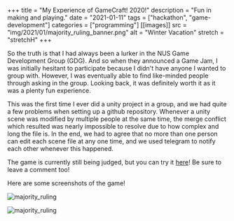 +++
title = "My Experience of GameCraft! 2020!"
description = "Fun in making and playing."
date = "2021-01-11"
tags = ["hackathon", "game-development"]
categories = ["programming"]
[[images]]
  src = "img/2021/01/majority_ruling_banner.png"
  alt = "Winter Vacation"
  stretch = "stretchH"
+++

So the truth is that I had always been a lurker in the NUS Game Development Group (GDG). 
And so when they announced a Game Jam, I was initially hesitant to participate because I didn't have anyone I wanted to group with. However, I was eventually able to find like-minded people through asking in the group. Looking back, it was definitely worth it as it was a plenty fun experience.

This was the first time I ever did a unity project in a group, and we had quite a few problems when setting up a github repository. Whenever a unity scene was modified by multiple people at the same time, the merge conflict which resulted was nearly impossible to resolve due to how complex and long the file is. In the end, we had to agree that no more than one person can edit each scene file at any one time, and we used telegram to notify each other whenever this happened.


The game is currently still being judged, but you can try it [here](https://knotstoks.itch.io/majority-ruling)! Be sure to leave a comment too!

Here are some screenshots of the game!

![majority_ruling](/img/2021/01/majority_ruling_main.png)

![majority_ruling](/img/2021/01/majority_ruling_lvl3.png)

